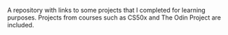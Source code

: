 A repository with links to some projects that I completed for learning purposes. Projects from courses such as CS50x and The Odin Project are included.
